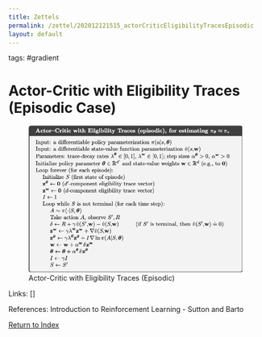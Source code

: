 ```yaml
---
title: Zettels
permalink: /zettel/202012121515_actorCriticEligibilityTracesEpisodic
layout: default
---
```

tags: #gradient

# Actor-Critic with Eligibility Traces (Episodic Case)

<figure>
  <img src="/Images/ReinforcementLearning/ActorCriticEligibilityTracesPi.png"
     alt="ALT"
     class="centerImage"
     style="width: 700px;" />
  <figcaption> Actor-Critic with Eligibility Traces (Episodic) </figcaption>     
</figure>

Links: []

References: Introduction to Reinforcement Learning - Sutton and Barto

[Return to Index](index)